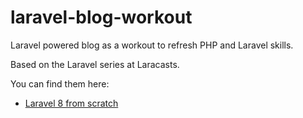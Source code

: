 # laravel-blog-workout
Laravel powered blog as a workout to refresh PHP and Laravel skills.

Based on the Laravel series at Laracasts.

You can find them here:
- [Laravel 8 from scratch](https://laracasts.com/series/laravel-8-from-scratch)
